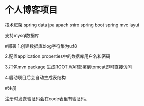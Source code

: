 # 个人博客项目
技术框架
spring data  jpa
apach shiro
spring boot 
spring mvc 
layui

支持mysql数据库


#部署
1.创建数据库blog字符集为utf8 

2.配置application.properties中的数据库用户名和密码

3.打包mvn package 生成ROOT.WAR部署到tomcat即可直接访问

4.启动项目后会自动生成表结构


#注册

注册时发送验证码会在code表里有验证码。

